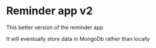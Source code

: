 # Reminder app v2

This better version of the reminder app

It will eventually store data in MongoDb rather than locally
